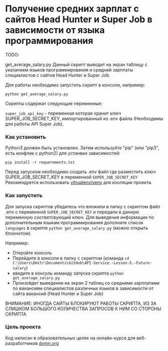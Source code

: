 # Получение средних зарплат с сайтов Head Hunter и Super Job в зависимости от языка программирования

TODO:

get_average_salary.py Данный скрипт выводит на экран таблицу с указанием языков программирования и средней зарплаты специалистов с сайтов Head Hunter и Super Job.

Для работы необходимо запустить скрипт в консоли, например: 

```python get_average_salary.py ```

Скрипты содержат следующие переменные:

`super_job_api_key` - переменная которая хранит ключ SUPER_JOB_SECRET_KEY, импортированный из .env файла (Необходимы для работы API Super Job).

### Как установить

Python3 должен быть установлен.
Затем используйте "pip" (или "pip3", есть конфлик с python2) для устанвки зависимостей:

```pip install -r requerements.txt```

Перед запуском необходимо создать .env файл где разместить ключ SUPER_JOB_SECRET_KEY в переменной `SUPER_JOB_SECRET_KEY` 
Рекомендуется использовать [vitrualenv/venv](https://docs.python.org/3/library/venv.html) для изоляции проекта.

### Как запустить

Для запуска скриптов убедитесь что вложили в папку с скриптом файл .env с переменной `SUPER_JOB_SECRET_KEY` и передали в данную переменную соответсвующий ключ.
Для выведения информации по дополнительным языкам программирования дополните список `languages` в скрипте `python get_average_salary.py` (можно открыть блокнотом).

Например:

* Откройте консоль
* Перейдите в консоли в папку с скриптом (команда `cd C:\Users\Dmitr\Documents\GitHub\API-Service.-Lesson-5.-Future-salary`)
* введите в консоль команду запуска скрипта  `python get_average_salary.py `
* Произойдет выведение на экран 2 таблиц со средними зарплатами по вакансиям специалистов различных языков в зависимости от сайта вакансий (Head Hunter и Super Job)

ВНИМАНИЕ: ИНОГДА САЙТЫ БЛОКИРУЮТ РАБОТЫ СКРИПТА, ИЗ ЗА СЛИШКОМ БОЛЬШОГО КОЛИЧЕСТВА ЗАПРОСОВ К НИМ СО СТОРОНЫ СКРИПТА

### Цель проекта

Код написан в образовательных целях на онлайн-курсе для веб-разработчиков [dvmn.org](https://dvmn.org/)
